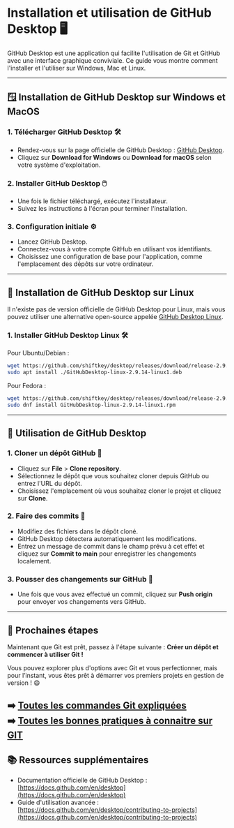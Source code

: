 
# Installation et utilisation de GitHub Desktop 🖥️

GitHub Desktop est une application qui facilite l'utilisation de Git et GitHub avec une interface graphique conviviale. Ce guide vous montre comment l'installer et l'utiliser sur Windows, Mac et Linux.

---

## 🪟 Installation de GitHub Desktop sur **Windows** et **MacOS**

### 1. Télécharger GitHub Desktop 🛠️
- Rendez-vous sur la page officielle de GitHub Desktop : [GitHub Desktop](https://desktop.github.com/).
- Cliquez sur **Download for Windows** ou **Download for macOS** selon votre système d'exploitation.

### 2. Installer GitHub Desktop 🖱️
- Une fois le fichier téléchargé, exécutez l'installateur.
- Suivez les instructions à l'écran pour terminer l'installation.

### 3. Configuration initiale ⚙️
- Lancez GitHub Desktop.
- Connectez-vous à votre compte GitHub en utilisant vos identifiants.
- Choisissez une configuration de base pour l'application, comme l'emplacement des dépôts sur votre ordinateur.

---

## 🐧 Installation de GitHub Desktop sur **Linux**

Il n'existe pas de version officielle de GitHub Desktop pour Linux, mais vous pouvez utiliser une alternative open-source appelée [GitHub Desktop Linux](https://github.com/shiftkey/desktop).

### 1. Installer GitHub Desktop Linux 🛠️

Pour Ubuntu/Debian :
```bash
wget https://github.com/shiftkey/desktop/releases/download/release-2.9.14-linux1/GitHubDesktop-linux-2.9.14-linux1.deb
sudo apt install ./GitHubDesktop-linux-2.9.14-linux1.deb
```

Pour Fedora :
```bash
wget https://github.com/shiftkey/desktop/releases/download/release-2.9.14-linux1/GitHubDesktop-linux-2.9.14-linux1.rpm
sudo dnf install GitHubDesktop-linux-2.9.14-linux1.rpm
```

---

## 🎉 Utilisation de GitHub Desktop

### 1. Cloner un dépôt GitHub 🔄
- Cliquez sur **File** > **Clone repository**.
- Sélectionnez le dépôt que vous souhaitez cloner depuis GitHub ou entrez l'URL du dépôt.
- Choisissez l'emplacement où vous souhaitez cloner le projet et cliquez sur **Clone**.

### 2. Faire des commits 📝
- Modifiez des fichiers dans le dépôt cloné.
- GitHub Desktop détectera automatiquement les modifications.
- Entrez un message de commit dans le champ prévu à cet effet et cliquez sur **Commit to main** pour enregistrer les changements localement.

### 3. Pousser des changements sur GitHub 🚀
- Une fois que vous avez effectué un commit, cliquez sur **Push origin** pour envoyer vos changements vers GitHub.

---

## 🚀 Prochaines étapes
Maintenant que Git est prêt, passez à l'étape suivante : **Créer un dépôt et commencer à utiliser Git !**

Vous pouvez explorer plus d'options avec Git et vous perfectionner, mais pour l’instant, vous êtes prêt à démarrer vos premiers projets en gestion de version ! 😄

➡️ [Toutes les commandes Git expliquées](./commandes/README.md)    
➡️ [Toutes les bonnes pratiques à connaitre sur GIT](./bonnes-pratiques/README.md)
---

## 📚 Ressources supplémentaires
- Documentation officielle de GitHub Desktop : [https://docs.github.com/en/desktop](https://docs.github.com/en/desktop)
- Guide d'utilisation avancée : [https://docs.github.com/en/desktop/contributing-to-projects](https://docs.github.com/en/desktop/contributing-to-projects)